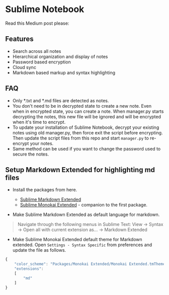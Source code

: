 # Sublime Notebook

Read this Medium post please: 


## Features

* Search across all notes
* Hierarchical organization and display of notes
* Password based encryption
* Cloud sync
* Markdown based markup and syntax highlighting


## FAQ

* Only *.txt and *.md files are detected as notes.
* You don't need to be in decrypted state to create a new note. Even when in encrypted state, you can create a note. When manager.py starts decrypting the notes, 
this new file will be ignored and will be encrypted when it's time to encrypt. 
* To update your installation of Sublime Notebook, decrypt your existing notes using old manager.py, then force exit the script before encrypting. Then update the script files from this repo and start `manager.py` to re-encrypt your notes.
* Same method can be used if you want to change the password used to secure the notes.


## Setup Markdown Extended for highlighting md files

* Install the packages from here.

	* [Sublime Markdown Extended](https://github.com/jonschlinkert/sublime-markdown-extended)
	* [Sublime Monokai Extended](https://github.com/jonschlinkert/sublime-monokai-extended) - companion to the first package.

* Make Sublime Markdown Extended as default language for markdown. 

> Navigate through the following menus in Sublime Text: View -> Syntax -> Open all with current extension as... -> Markdown Extended

* Make Sublime Monokai Extended default theme for Markdown extended. Open `Settings - Syntax Specific` from preferences and update the file as follows.

```js
{
	"color_scheme": "Packages/Monokai Extended/Monokai Extended.tmTheme",
	"extensions":
	[
		"md"
	]
}
```
